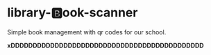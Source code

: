 # library-:b:ook-scanner 
Simple book management with qr codes for our school.






__xDDDDDDDDDDDDDDDDDDDDDDDDDDDDDDDDDDDDDDDDDDDD__
